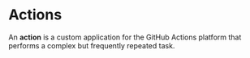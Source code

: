 # Actions

An **action** is a custom application for the GitHub Actions platform that performs a complex but frequently repeated task.

